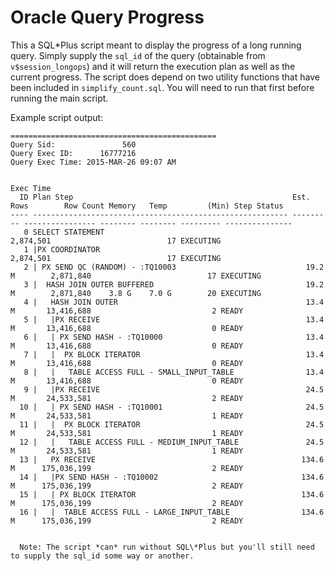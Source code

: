 # Oracle Query Progress

This a SQL\*Plus script meant to display the progress of a long running query.  Simply supply the `sql_id` of the query (obtainable from `v$session_longops`) and it will return the execution plan as well as the current progress.
The script does depend on two utility functions that have been included in `simplify_count.sql`.  You will need to run that first before running the main script.


Example script output:

    ==============================================
    Query Sid:               560
    Query Exec ID:      16777216
    Query Exec Time: 2015-MAR-26 09:07 AM
    
                                                                                                                Exec Time
      ID Plan Step                                                 Est. Rows        Row Count Memory   Temp         (Min) Step Status
    ---- --------------------------------------------------------- --------- ---------------- -------- -------- --------- ---------------
       0 SELECT STATEMENT                                                           2,874,501                          17 EXECUTING
       1 |PX COORDINATOR                                                            2,874,501                          17 EXECUTING
       2 | PX SEND QC (RANDOM) - :TQ10003                             19.2 M        2,871,840                          17 EXECUTING
       3 |  HASH JOIN OUTER BUFFERED                                  19.2 M        2,871,840    3.8 G    7.0 G        20 EXECUTING
       4 |   HASH JOIN OUTER                                          13.4 M       13,416,688                           2 READY
       5 |   |PX RECEIVE                                              13.4 M       13,416,688                           0 READY
       6 |   | PX SEND HASH - :TQ10000                                13.4 M       13,416,688                           0 READY
       7 |   |  PX BLOCK ITERATOR                                     13.4 M       13,416,688                           0 READY
       8 |   |   TABLE ACCESS FULL - SMALL_INPUT_TABLE                13.4 M       13,416,688                           0 READY
       9 |   |PX RECEIVE                                              24.5 M       24,533,581                           2 READY
      10 |   | PX SEND HASH - :TQ10001                                24.5 M       24,533,581                           1 READY
      11 |   |  PX BLOCK ITERATOR                                     24.5 M       24,533,581                           1 READY
      12 |   |   TABLE ACCESS FULL - MEDIUM_INPUT_TABLE               24.5 M       24,533,581                           1 READY
      13 |   PX RECEIVE                                              134.6 M      175,036,199                           2 READY
      14 |   |PX SEND HASH - :TQ10002                                134.6 M      175,036,199                           2 READY
      15 |   | PX BLOCK ITERATOR                                     134.6 M      175,036,199                           2 READY
      16 |   |  TABLE ACCESS FULL - LARGE_INPUT_TABLE                134.6 M      175,036,199                           2 READY
      
      
      Note: The script *can* run without SQL\*Plus but you'll still need to supply the sql_id some way or another.
